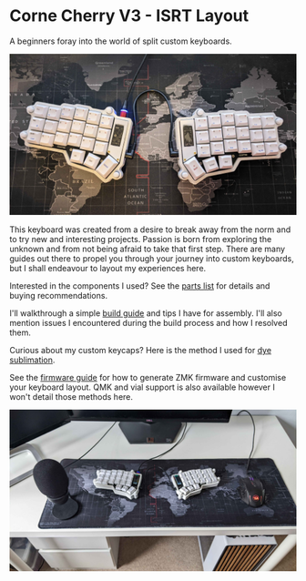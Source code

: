 # Corne Cherry V3 - ISRT Layout

A beginners foray into the world of split custom keyboards.

![FINISHED-BUILD](https://github.com/TheoriseConcepts/ISRTCorne/blob/main/images/finished-build.jpg)

This keyboard was created from a desire to break away from the norm and to try new and interesting projects. Passion is born from exploring the unknown and from not being afraid to take that first step. There are many guides out there to propel you through your journey into custom keyboards, but I shall endeavour to layout my experiences here.

Interested in the components I used? See the [parts list](https://github.com/theoriseconcepts/ISRTCorne/blob/main/doc/partslist.md) for details and buying recommendations.

I'll walkthrough a simple [build guide](https://github.com/theoriseconcepts/ISRTCorne/blob/main/doc/buildguide.md) and tips I have for assembly. I'll also mention issues I encountered during the build process and how I resolved them.

Curious about my custom keycaps? Here is the method I used for [dye sublimation](https://github.com/theoriseconcepts/ISRTCorne/blob/main/doc/dyesublimation.md).

See the [firmware guide](https://github.com/theoriseconcepts/ISRTCorne/blob/main/doc/firmwareguide.md) for how to generate ZMK firmware and customise your keyboard layout. QMK and vial support is also available however I won't detail those methods here.

![DESK-SETUP](https://github.com/theoriseconcepts/ISRTCorne/blob/main/images/desk-setup.jpg)
